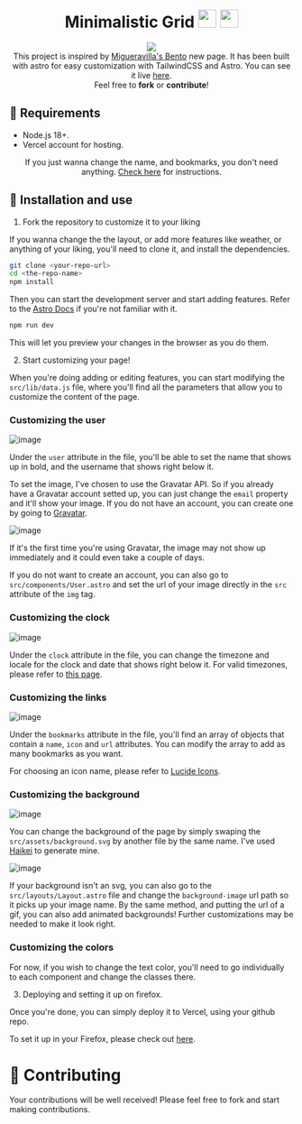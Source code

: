 <h1 align="center">Minimalistic Grid <img src="https://fonts.gstatic.com/s/e/notoemoji/latest/1f327_fe0f/512.webp" width="32"/> <img src="https://fonts.gstatic.com/s/e/notoemoji/latest/1f343/512.webp" width="32"/> </h1>

<p align="center"><img src="https://github.com/Sleepy-gogo/minimalistic-grid/assets/62667318/f72701b8-a554-40da-80ec-b9177a7fbfd4"/><br/>This project is inspired by <a href="https://github.com/migueravila/Bento">Migueravilla's Bento</a> new page. It has been built with astro for easy customization with TailwindCSS and Astro. You can see it live <a href="https://minimalistic-grid.vercel.app">here</a>.<br/>Feel free to <b>fork</b> or <b>contribute</b>!</p>

## 📌 Requirements

- Node.js 18+.
- Vercel account for hosting.

<p align="center">If you just wanna change the name, and bookmarks, you don't need anything. <a href="#customizing">Check here</a> for instructions.</p>

## 🔌 Installation and use

1. Fork the repository to customize it to your liking

If you wanna change the the layout, or add more features like weather, or anything of your liking, you'll need to clone it, and install the dependencies.

```bash
git clone <your-repo-url>
cd <the-repo-name>
npm install
```

Then you can start the development server and start adding features. Refer to the [Astro Docs](https://docs.astro.build/en/getting-started/) if you're not familiar with it.

```bash
npm run dev
```

This will let you preview your changes in the browser as you do them.

2. Start customizing your page!

<p id="customizing"></p>

When you're doing adding or editing features, you can start modifying the `src/lib/data.js` file, where you'll find all the parameters that allow you to customize the content of the page.

### Customizing the user

![image](https://github.com/Sleepy-gogo/minimalistic-grid/assets/62667318/7b237018-5c38-4ae0-a908-fb777cfb85db)

Under the `user` attribute in the file, you'll be able to set the name that shows up in bold, and the username that shows right below it.

To set the image, I've chosen to use the Gravatar API. So if you already have a Gravatar account setted up, you can just change the `email` property and it'll show your image. If you do not have an account, you can create one by going to [Gravatar](https://gravatar.com/).

![image](https://github.com/Sleepy-gogo/minimalistic-grid/assets/62667318/e3db0ba9-cc1f-4a15-8b03-02e58d068f21)

If it's the first time you're using Gravatar, the image may not show up immediately and it could even take a couple of days.

If you do not want to create an account, you can also go to `src/components/User.astro` and set the url of your image directly in the `src` attribute of the `img` tag.

### Customizing the clock

![image](https://github.com/Sleepy-gogo/minimalistic-grid/assets/62667318/34191e6f-0d57-49b7-a6cd-7d64053e8901)

Under the `clock` attribute in the file, you can change the timezone and locale for the clock and date that shows right below it. For valid timezones, please refer to [this page](https://en.wikipedia.org/wiki/List_of_tz_database_time_zones).

### Customizing the links

![image](https://github.com/Sleepy-gogo/minimalistic-grid/assets/62667318/14688028-0954-4bd0-8bc3-99b628481436)

Under the `bookmarks` attribute in the file, you'll find an array of objects that contain a `name`, `icon` and `url` attributes. You can modify the array to add as many bookmarks as you want.

For choosing an icon name, please refer to [Lucide Icons](https://lucide.dev/icons).

### Customizing the background

![image](https://github.com/Sleepy-gogo/minimalistic-grid/assets/62667318/2e804d14-9203-4565-8658-d5dffa565a48)

You can change the background of the page by simply swaping the `src/assets/background.svg` by another file by the same name. I've used [Haikei](https://haikei.app/) to generate mine.

![image](https://github.com/Sleepy-gogo/minimalistic-grid/assets/62667318/9e9af3df-6629-4ebd-aaa8-5fb6543bcbfc)

If your background isn't an svg, you can also go to the `src/layouts/Layout.astro` file and change the `background-image` url path so it picks up your image name. By the same method, and putting the url of a gif, you can also add animated backgrounds! Further customizations may be needed to make it look right.

### Customizing the colors

For now, if you wish to change the text color, you'll need to go individually to each component and change the classes there.

3. Deploying and setting it up on firefox.

Once you're done, you can simply deploy it to Vercel, using your github repo.

To set it up in your Firefox, please check out [here](https://github.com/migueravila/Bento?tab=readme-ov-file#-as-new-tab).

# 🌟 Contributing

Your contributions will be well received! Please feel free to fork and start making contributions.
